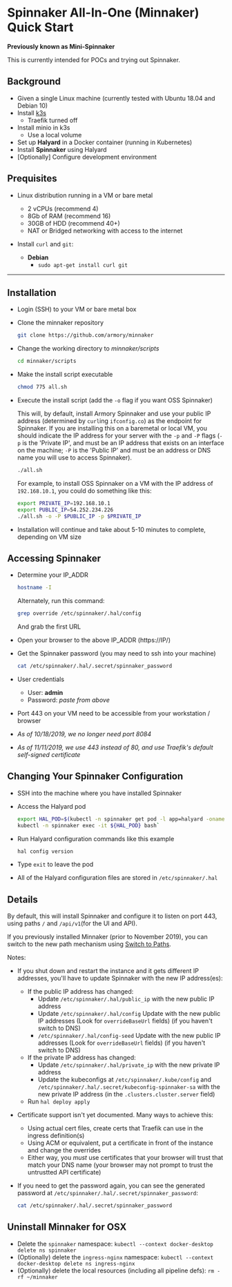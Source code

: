 # Spinnaker All-In-One (Minnaker) Quick Start

**Previously known as Mini-Spinnaker**

This is currently intended for POCs and trying out Spinnaker.

## Background

* Given a single Linux machine (currently tested with Ubuntu 18.04 and Debian 10)
* Install [k3s](http://rancher.com)
  * Traefik turned off
* Install minio in k3s
  * Use a local volume
* Set up **Halyard** in a Docker container (running in Kubernetes)
* Install **Spinnaker** using Halyard
* [Optionally] Configure development environment

## Prequisites

* Linux distribution running in a VM or bare metal
  * 2 vCPUs (recommend 4)
  * 8Gb of RAM (recommend 16)
  * 30GB of HDD (recommend 40+)
  * NAT or Bridged networking with access to the internet

* Install `curl` and `git`:
  * **Debian**
    * `sudo apt-get install curl git`

---

## Installation

* Login (SSH) to your VM or bare metal box
* Clone the minnaker repository

  ```bash
  git clone https://github.com/armory/minnaker
  ```

* Change the working directory to _minnaker/scripts_

  ```bash
  cd minnaker/scripts
  ```

* Make the install script executable

  ```bash
  chmod 775 all.sh
  ```

* Execute the install script (add the `-o` flag if you want OSS Spinnaker)

  This will, by default, install Armory Spinnaker and use your public IP address (determined by `curl`ing `ifconfig.co`) as the endpoint for Spinnaker.  If you are installing this on a baremetal or local VM, you should indicate the IP address for your server with the `-p` and `-P` flags (`-p` is the 'Private IP', and must be an IP address that exists on an interface on the machine; `-P` is the 'Public IP' and must be an address or DNS name you will use to access Spinnaker).

  ```bash
  ./all.sh
  ```

  For example, to install OSS Spinnaker on a VM with the IP address of `192.168.10.1`, you could do something like this:

  ```bash
  export PRIVATE_IP=192.168.10.1
  export PUBLIC_IP=54.252.234.226
  ./all.sh -o -P $PUBLIC_IP -p $PRIVATE_IP
  ```

* Installation will continue and take about 5-10 minutes to complete, depending on VM size

## Accessing Spinnaker

* Determine your IP_ADDR

  ```bash
  hostname -I
  ```

  Alternately, run this command:

  ```bash
  grep override /etc/spinnaker/.hal/config
  ```

  And grab the first URL

* Open your browser to the above IP_ADDR (https://IP/)

* Get the Spinnaker password (you may need to ssh into your machine)

  ```bash
  cat /etc/spinnaker/.hal/.secret/spinnaker_password
  ```

* User credentials
  * User: **admin**
  * Password: _paste from above_

* Port 443 on your VM need to be accessible from your workstation / browser
* _As of 10/18/2019, we no longer need port 8084_
* _As of 11/11/2019, we use 443 instead of 80, and use Traefik's default self-signed certificate_

## Changing Your Spinnaker Configuration

* SSH into the machine where you have installed Spinnaker
* Access the Halyard pod

  ```bash
  export HAL_POD=$(kubectl -n spinnaker get pod -l app=halyard -oname | cut -d'/' -f 2)`
  kubectl -n spinnaker exec -it ${HAL_POD} bash`
  ```

* Run Halyard configuration commands like this example

  ```bash
  hal config version
  ```

* Type `exit` to leave the pod
* All of the Halyard configuration files are stored in `/etc/spinnaker/.hal`

## Details

By default, this will install Spinnaker and configure it to listen on port 443, using paths `/` and `/api/v1`(for the UI and API).

If you previously installed Minnaker (prior to November 2019), you can switch to the new path mechanism using [Switch to Paths](switch_to_paths.md).

Notes:

* If you shut down and restart the instance and it gets different IP addresses, you'll have to update Spinnaker with the new IP address(es):

  * If the public IP address has changed:
    * Update `/etc/spinnaker/.hal/public_ip` with the new public IP address
    * Update `/etc/spinnaker/.hal/config` Update with the new public IP addresses (Look for `overrideBaseUrl` fields) (if you haven't switch to DNS)
    * `/etc/spinnaker/.hal/config-seed` Update with the new public IP addresses (Look for `overrideBaseUrl` fields) (if you haven't switch to DNS)
  * If the private IP address has changed:
    * Update `/etc/spinnaker/.hal/private_ip` with the new private IP address
    * Update the kubeconfigs at `/etc/spinnaker/.kube/config` and `/etc/spinnaker/.hal/.secret/kubeconfig-spinnaker-sa` with the new private IP address (in the `.clusters.cluster.server` field)
  * Run `hal deploy apply`

* Certificate support isn't yet documented.  Many ways to achieve this:
  * Using actual cert files, create certs that Traefik can use in the ingress definition(s)
  * Using ACM or equivalent, put a certificate in front of the instance and change the overrides
  * Either way, you *must* use certificates that your browser will trust that match your DNS name (your browser may not prompt to trust the untrustted API certificate)

* If you need to get the password again, you can see the generated password at `/etc/spinnaker/.hal/.secret/spinnaker_password`:

  ```bash
  cat /etc/spinnaker/.hal/.secret/spinnaker_password
  ```

## Uninstall Minnaker for OSX
* Delete the `spinnaker` namespace: `kubectl --context docker-desktop delete ns spinnaker`
* (Optionally) delete the `ingress-nginx` namespace: `kubectl --context docker-desktop delete ns ingress-nginx`
* (Optionally) delete the local resources (including all pipeline defs): `rm -rf ~/minnaker`